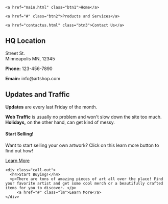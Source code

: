 <link rel="stylesheet" href="style.css">


    <a href="main.html" class="btn1">Home</a>
   
    <a href="#" class="btn2">Products and Services</a>
   
    <a href="contactus.html" class="btn3">Contact Us</a>


<div class="column-layout">
  <div class="main-column">
    <h2>HQ Location</h2>
    <p>Street St.<br>
    Minneapolis MN, 12345</p>
    <p><b>Phone:</b> 123-456-7890</p>
    <p><b>Emain:</b> info@artshop.com</p>
    </div>
  

  <div class="sidebar">
  <h2>Updates and Traffic</h2>
  <p><b>Updates</b> are every last Friday of the month.</p>
  <p><b>Web Traffic</b> is usually no problem and won't slow down the site too much. <b>Holidays,</b> on the other hand, can get kind of messy.</p>
  
  </div>
</div>

<div class="call-outs-container">
    <div class="call-out">
      <h4>Start Selling!</h4>
      <p>Want to start selling your own artwork? Click on this learn more button to find out how!</p>
         <a href="#" class="lm">Learn More</a>
    </div>

    <div class="call-out">
      <h4>Start Buying!</h4>
      <p>There are tons of amazing pieces of art all over the place! Find your favorite artist and get some cool merch or a beautifully crafted items for you to discover. </p>
         <a href="#" class="lm">Learn More</a>
    </div>
